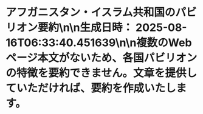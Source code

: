 # アフガニスタン・イスラム共和国のパビリオン要約\n\n**生成日時：** 2025-08-16T06:33:40.451639\n\n複数のWebページ本文がないため、各国パビリオンの特徴を要約できません。文章を提供していただければ、要約を作成いたします。